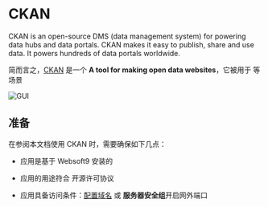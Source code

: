 # CKAN

CKAN is an open-source DMS (data management system) for powering data hubs and data portals. CKAN makes it easy to publish, share and use data. It powers hundreds of data portals worldwide.

简而言之，[CKAN](https://ckan.org/) 是一个 **A tool for making open data websites**，它被用于   等场景


![GUI](https://libs.websoft9.com/Websoft9/DocsPicture/zh/ckan/ckan-gui-websoft9.png)


## 准备

在参阅本文档使用 CKAN 时，需要确保如下几点：

- 应用是基于 Websoft9 安装的

- 应用的用途符合 [](https://some_license_url) 开源许可协议

- 应用具备访问条件：[配置域名](./guide/appsetdomain) 或 **服务器安全组**开启网外端口